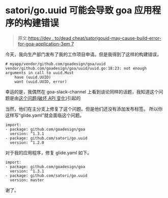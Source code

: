# satori/go.uuid 可能会导致 goa 应用程序的构建错误

> 原文:[https://dev . to/dead cheat/satorigouid-may-cause-build-error-for-goa-application-3em 7](https://dev.to/deadcheat/satorigouuid-may-cause-build-error-for-goa-application-3em7)

今天，我向生产部门发布了我的工作项目申请。但是我得到了这样的构建错误，

```
# myapp/vendor/github.com/goadesign/goa/uuid
vendor/github.com/goadesign/goa/uuid/uuid.go:18:23: not enough arguments in call to uuid.Must
    have (uuid.UUID)
    want (uuid.UUID, error) 
```

幸运的是，我偶然在 goa-slack-channel 上看到谈论同样的话题，我知道这个问题是由[这个问题(破坏 API 变化)](https://github.com/satori/go.uuid/issues/66)引起的

当然，他们在主分支上修复了这个问题。但是他们还没有添加发布标签。
所以你这样写“glide.yaml”就会面临这个问题。

```
import:
- package: github.com/goadesign/goa
  version: ^1.3.1
- package: github.com/satori/go.uuid
  version: ^1.2.0 
```

对于我的应用程序，修复 glide.yaml 如下。

```
import:
- package: github.com/goadesign/goa
  version: ^1.3.1
- package: github.com/satori/go.uuid
  version: master 
```

谢了。